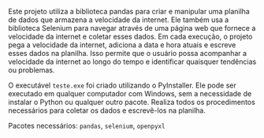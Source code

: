 Este projeto utiliza a biblioteca pandas para criar e manipular uma planilha de dados que armazena a velocidade da internet. Ele também usa a biblioteca Selenium para navegar através de uma página web que fornece a velocidade da internet e coletar esses dados. Em cada execução, o projeto pega a velocidade da internet, adiciona a data e hora atuais e escreve esses dados na planilha. Isso permite que o usuário possa acompanhar a velocidade da internet ao longo do tempo e identificar quaisquer tendências ou problemas.

O executável `teste.exe` foi criado utilizando o PyInstaller. Ele pode ser executado em qualquer computador com Windows, sem a necessidade de instalar o Python ou qualquer outro pacote. Realiza todos os procedimentos necessários para coletar os dados e escrevê-los na planilha.

Pacotes necessários: `pandas`, `selenium`, `openpyxl`

